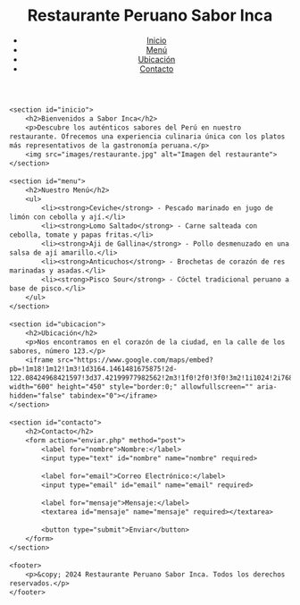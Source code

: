 <!DOCTYPE html>
<html lang="es">
<head>
    <meta charset="UTF-8">
    <meta name="viewport" content="width=device-width, initial-scale=1.0">
    <title>Restaurante Peruano Sabor Inca</title>
    <link rel="stylesheet" href="styles.css">
</head>
<body>
    <header>
        <h1>Restaurante Peruano Sabor Inca</h1>
        <nav>
            <ul>
                <li><a href="#inicio">Inicio</a></li>
                <li><a href="#menu">Menú</a></li>
                <li><a href="#ubicacion">Ubicación</a></li>
                <li><a href="#contacto">Contacto</a></li>
            </ul>
        </nav>
    </header>

    <section id="inicio">
        <h2>Bienvenidos a Sabor Inca</h2>
        <p>Descubre los auténticos sabores del Perú en nuestro restaurante. Ofrecemos una experiencia culinaria única con los platos más representativos de la gastronomía peruana.</p>
        <img src="images/restaurante.jpg" alt="Imagen del restaurante">
    </section>

    <section id="menu">
        <h2>Nuestro Menú</h2>
        <ul>
            <li><strong>Ceviche</strong> - Pescado marinado en jugo de limón con cebolla y ají.</li>
            <li><strong>Lomo Saltado</strong> - Carne salteada con cebolla, tomate y papas fritas.</li>
            <li><strong>Aji de Gallina</strong> - Pollo desmenuzado en una salsa de ají amarillo.</li>
            <li><strong>Anticuchos</strong> - Brochetas de corazón de res marinadas y asadas.</li>
            <li><strong>Pisco Sour</strong> - Cóctel tradicional peruano a base de pisco.</li>
        </ul>
    </section>

    <section id="ubicacion">
        <h2>Ubicación</h2>
        <p>Nos encontramos en el corazón de la ciudad, en la calle de los sabores, número 123.</p>
        <iframe src="https://www.google.com/maps/embed?pb=!1m18!1m12!1m3!1d3164.1461481675875!2d-122.08424968421597!3d37.42199977982562!2m3!1f0!2f0!3f0!3m2!1i1024!2i768!4f13.1!3m3!1m2!1s0x808fb5e8f4d9bf4f%3A0x8e5a3e2c1b6e2c7!2sGoogleplex!5e0!3m2!1ses!2s!4v1594278008691!5m2!1ses!2s" width="600" height="450" style="border:0;" allowfullscreen="" aria-hidden="false" tabindex="0"></iframe>
    </section>

    <section id="contacto">
        <h2>Contacto</h2>
        <form action="enviar.php" method="post">
            <label for="nombre">Nombre:</label>
            <input type="text" id="nombre" name="nombre" required>
            
            <label for="email">Correo Electrónico:</label>
            <input type="email" id="email" name="email" required>
            
            <label for="mensaje">Mensaje:</label>
            <textarea id="mensaje" name="mensaje" required></textarea>
            
            <button type="submit">Enviar</button>
        </form>
    </section>

    <footer>
        <p>&copy; 2024 Restaurante Peruano Sabor Inca. Todos los derechos reservados.</p>
    </footer>
</body>
</html>
